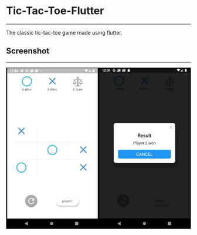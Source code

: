 # Tic-Tac-Toe-Flutter
-------------------------------------------------

The classic tic-tac-toe game made using flutter.

## Screenshot
------------------------------------

![Screenshot file missing](./screenshot.png)